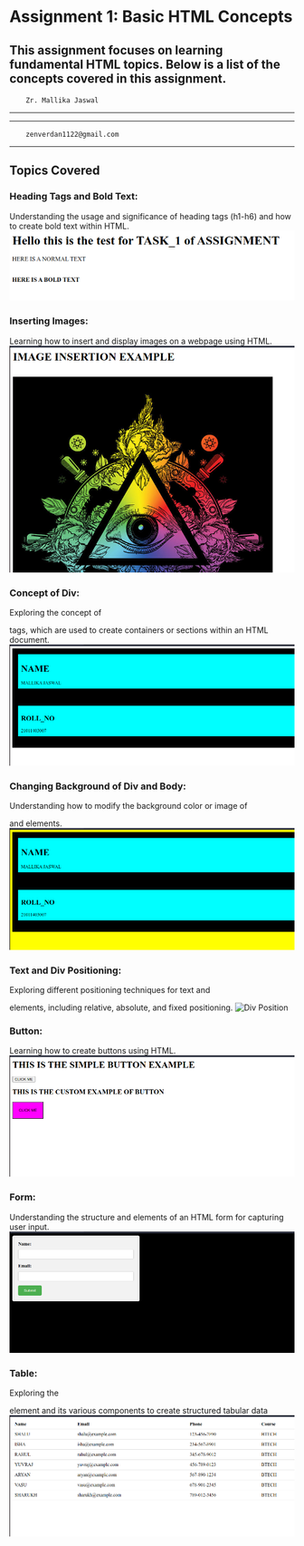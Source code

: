 # Assignment 1: Basic HTML Concepts
This assignment focuses on learning fundamental HTML topics. Below is a list of the concepts covered in this assignment.
----
        Zr. Mallika Jaswal
-----

----
        zenverdan1122@gmail.com
-----
## Topics Covered
### Heading Tags and Bold Text:
Understanding the usage and significance of heading tags (h1-h6) and how to create bold text within HTML.
![Heading  Tags](https://github.com/zenverdan/illuminati_assig1/blob/master/1.heading/heading.png?raw=true)
### Inserting Images: 
Learning how to insert and display images on a webpage using HTML.
![Inserting Images](https://github.com/zenverdan/illuminati_assig1/blob/master/2.image/insert.png?raw=true)

### Concept of Div: 
Exploring the concept of <div> tags, which are used to create containers or sections within an HTML document.
![Div](https://github.com/zenverdan/illuminati_assig1/blob/master/3.div/div.png?raw=true)

### Changing Background of Div and Body: 
Understanding how to modify the background color or image of <div> and <body> elements.
![Body](https://github.com/zenverdan/illuminati_assig1/blob/master/4.div_background/div_bg.png?raw=ture)

### Text and Div Positioning: 
Exploring different positioning techniques for text and <div> elements, including relative, absolute, and fixed positioning.
![Div Position](hhttps://github.com/zenverdan/illuminati_assig1/blob/master/5.absolute/absolute.png?raw=true)

### Button: 
Learning how to create buttons using HTML.
![Button](https://github.com/zenverdan/illuminati_assig1/blob/master/6.button/button.png?raw=true)

### Form: 
Understanding the structure and elements of an HTML form for capturing user input.
![Form](https://github.com/zenverdan/illuminati_assig1/blob/master/7.form/form.png?raw=true)

### Table:
Exploring the <table> element and its various components to create structured tabular data
![Tabe](https://github.com/zenverdan/illuminati_assig1/blob/master/8.table/yable.png?raw=true)